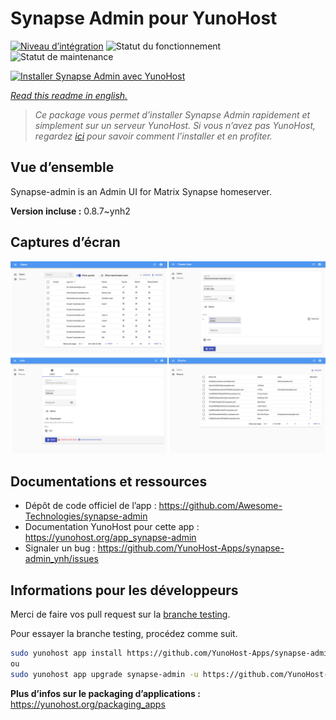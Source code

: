 <!--
N.B.: This README was automatically generated by https://github.com/YunoHost/apps/tree/master/tools/README-generator
It shall NOT be edited by hand.
-->

# Synapse Admin pour YunoHost

[![Niveau d’intégration](https://dash.yunohost.org/integration/synapse-admin.svg)](https://dash.yunohost.org/appci/app/synapse-admin) ![Statut du fonctionnement](https://ci-apps.yunohost.org/ci/badges/synapse-admin.status.svg) ![Statut de maintenance](https://ci-apps.yunohost.org/ci/badges/synapse-admin.maintain.svg)

[![Installer Synapse Admin avec YunoHost](https://install-app.yunohost.org/install-with-yunohost.svg)](https://install-app.yunohost.org/?app=synapse-admin)

*[Read this readme in english.](./README.md)*

> *Ce package vous permet d’installer Synapse Admin rapidement et simplement sur un serveur YunoHost.
Si vous n’avez pas YunoHost, regardez [ici](https://yunohost.org/#/install) pour savoir comment l’installer et en profiter.*

## Vue d’ensemble

Synapse-admin is an Admin UI for Matrix Synapse homeserver.

**Version incluse :** 0.8.7~ynh2

## Captures d’écran

![Capture d’écran de Synapse Admin](./doc/screenshots/screenshots.jpg)

## Documentations et ressources

* Dépôt de code officiel de l’app : <https://github.com/Awesome-Technologies/synapse-admin>
* Documentation YunoHost pour cette app : <https://yunohost.org/app_synapse-admin>
* Signaler un bug : <https://github.com/YunoHost-Apps/synapse-admin_ynh/issues>

## Informations pour les développeurs

Merci de faire vos pull request sur la [branche testing](https://github.com/YunoHost-Apps/synapse-admin_ynh/tree/testing).

Pour essayer la branche testing, procédez comme suit.

``` bash
sudo yunohost app install https://github.com/YunoHost-Apps/synapse-admin_ynh/tree/testing --debug
ou
sudo yunohost app upgrade synapse-admin -u https://github.com/YunoHost-Apps/synapse-admin_ynh/tree/testing --debug
```

**Plus d’infos sur le packaging d’applications :** <https://yunohost.org/packaging_apps>